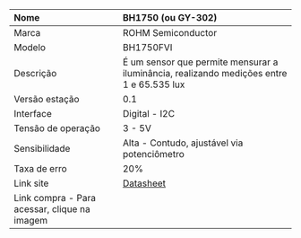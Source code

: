 | Nome | BH1750 \(ou GY-302\) |
| :--- | :--- |
| Marca | ROHM Semiconductor |
| Modelo | BH1750FVI  |
| Descrição | É um sensor que permite mensurar a iluminância, realizando medições entre 1 e 65.535 lux |
| Versão estação | 0.1 |
| Interface | Digital - I2C |
| Tensão de operação | 3 - 5V |
| Sensibilidade | Alta - Contudo, ajustável via potenciômetro |
| Taxa de erro | 20% |
| Link site | [Datasheet](https://pt.scribd.com/document/330114210/Rohm-Co-Ltd-Bh1750-datasheet) |
| Link compra - Para acessar, clique na imagem |  |



